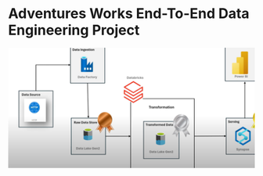 # Adventures Works End-To-End Data Engineering Project

![alt text](Assets/adventure_works_project_architecture.png)
